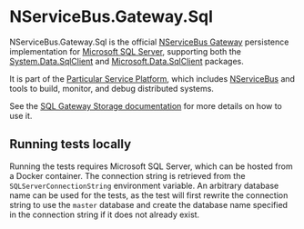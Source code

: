 # NServiceBus.Gateway.Sql

NServiceBus.Gateway.Sql is the official [NServiceBus Gateway](https://github.com/Particular/NServiceBus.Gateway) persistence implementation for [Microsoft SQL Server](http://www.microsoft.com/sqlserver), supporting both the [System.Data.SqlClient](https://www.nuget.org/packages/System.Data.SqlClient) and [Microsoft.Data.SqlClient](https://www.nuget.org/packages/Microsoft.Data.SqlClient) packages.

It is part of the [Particular Service Platform](https://particular.net/service-platform), which includes [NServiceBus](https://particular.net/nservicebus) and tools to build, monitor, and debug distributed systems.

See the [SQL Gateway Storage documentation](https://docs.particular.net/nservicebus/gateway/sql) for more details on how to use it.

## Running tests locally

Running the tests requires Microsoft SQL Server, which can be hosted from a Docker container. The connection string is retrieved from the `SQLServerConnectionString` environment variable. An arbitrary database name can be used for the tests, as the test will first rewrite the connection string to use the `master` database and create the database name specified in the connection string if it does not already exist.

